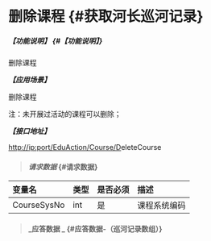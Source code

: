 # 删除课程 {#获取河长巡河记录}

##### _【功能说明】_ {#【功能说明】}

删除课程

_**【应用场景】**_

删除课程

注：未开展过活动的课程可以删除；

_**【接口地址】**_

[http://ip:port/EduAction/Course/D](http://ip:port/HMQuery/PatrolRiver/GetPatrolRivers)eleteCourse

> #### _请求数据_ {#请求数据}

| 变量名 | 类型 | 是否必须 | 描述 |
| :--- | :--- | :--- | :--- |
| CourseSysNo | int | 是 | 课程系统编码 |

> #### _应答数据 _ {#应答数据-（巡河记录数组）}



